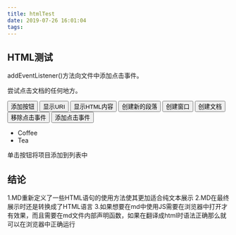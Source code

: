 ```yaml
---
title: htmlTest
date: 2019-07-26 16:01:04
tags:
---
```

HTML测试
---


<html>
<head>
<meta charset="UTF-8">
<title>domTest</title>
<script>
function myFunction(){
	var node=document.createElement("LI");
	var textnode=document.createTextNode("Water");
	node.appendChild(textnode);
	document.getElementById("myList").appendChild(node);
}
function showURI(){
document.getElementById("demo1").innerHTML=document.baseURI;
}
function showHTML(){
document.getElementById("demo1").innerHTML=document.body.innerHTML;
}
function creatP(){
    var x = document.createElement("P");
    var t = document.createTextNode("这是新的段落。");
    x.appendChild(t);
    document.body.appendChild(x);
}
function createDoc(){
    var doc=document.open("text/html","replace");
	var txt="<!DOCTYPE html><html><body>学习 HTML DOM 很有趣!</body><html>";
	document.write(txt);
	doc.close();
}
function createWindow(){
    var w=window.open();
    w.document.write("HelloWorld!");
}
function removeEvent(){
    document.removeEventListener("click",addEvent);
}
function addEventF(){
    document.addEventListener("click",addEvent);
}
</script>
</head>

<body>
<p>addEventListener()方法向文件中添加点击事件。</p>
<p>尝试点击文档的任何地方。</p>
<p id="demo"></p>
<p id="demo1"></p>
<script>
document.addEventListener("click",addEvent);
function addEvent(){
	document.getElementById("demo").innerHTML = "Hello World"};
</script>
<button onclick="myFunction()">添加按钮</button>
<button onclick="showURI()">显示URI</button>
<button onclick="showHTML()">显示HTML内容</button>
<button type="button" onclick="creatP()">创建新的段落</button>
<input type="button" value="创建窗口" onclick="createWindow()">
<input type="button" value="创建文档" onclick="createDoc()">
<input type="button" value="移除点击事件" onclick="removeEvent()">
<input type="button" value="添加点击事件" onclick="addEventF()">
<ul id="myList"><li>Coffee</li><li>Tea</li></ul>
<p>单击按钮将项目添加到列表中</p>


</body>
</html>
<!--more-->

结论
---
1.MD重新定义了一些HTML语句的使用方法使其更加适合纯文本展示
2.MD在最终展示时还是转换成了HTML语言
3.如果想要在md中使用JS需要在浏览器中打开才有效果，而且需要在md文件内部声明函数，如果在翻译成html时语法正确那么就可以在浏览器中正确运行
